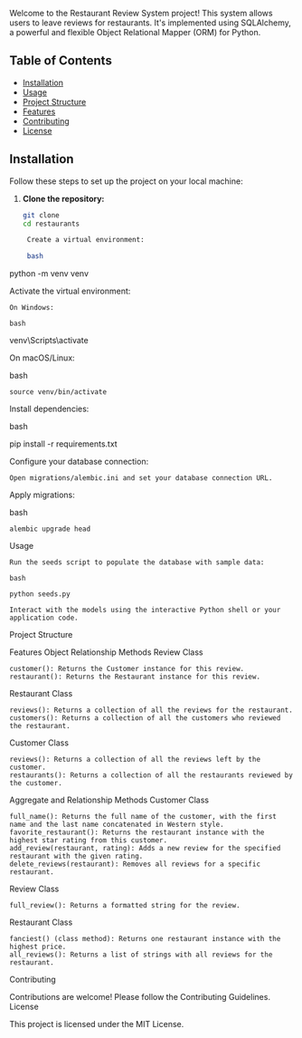 Welcome to the Restaurant Review System project! This system allows users to leave reviews for restaurants. It's implemented using SQLAlchemy, a powerful and flexible Object Relational Mapper (ORM) for Python.

## Table of Contents

- [Installation](#installation)
- [Usage](#usage)
- [Project Structure](#project-structure)
- [Features](#features)
- [Contributing](#contributing)
- [License](#license)

## Installation

Follow these steps to set up the project on your local machine:

1. **Clone the repository:**

   ```bash
   git clone
   cd restaurants

    Create a virtual environment:

    bash
   ```

python -m venv venv

Activate the virtual environment:

    On Windows:

    bash

venv\Scripts\activate

On macOS/Linux:

bash

    source venv/bin/activate

Install dependencies:

bash

pip install -r requirements.txt

Configure your database connection:

    Open migrations/alembic.ini and set your database connection URL.

Apply migrations:

bash

    alembic upgrade head

Usage

    Run the seeds script to populate the database with sample data:

    bash

    python seeds.py

    Interact with the models using the interactive Python shell or your application code.

Project Structure

Features
Object Relationship Methods
Review Class

    customer(): Returns the Customer instance for this review.
    restaurant(): Returns the Restaurant instance for this review.

Restaurant Class

    reviews(): Returns a collection of all the reviews for the restaurant.
    customers(): Returns a collection of all the customers who reviewed the restaurant.

Customer Class

    reviews(): Returns a collection of all the reviews left by the customer.
    restaurants(): Returns a collection of all the restaurants reviewed by the customer.

Aggregate and Relationship Methods
Customer Class

    full_name(): Returns the full name of the customer, with the first name and the last name concatenated in Western style.
    favorite_restaurant(): Returns the restaurant instance with the highest star rating from this customer.
    add_review(restaurant, rating): Adds a new review for the specified restaurant with the given rating.
    delete_reviews(restaurant): Removes all reviews for a specific restaurant.

Review Class

    full_review(): Returns a formatted string for the review.

Restaurant Class

    fanciest() (class method): Returns one restaurant instance with the highest price.
    all_reviews(): Returns a list of strings with all reviews for the restaurant.

Contributing

Contributions are welcome! Please follow the Contributing Guidelines.
License

This project is licensed under the MIT License.
